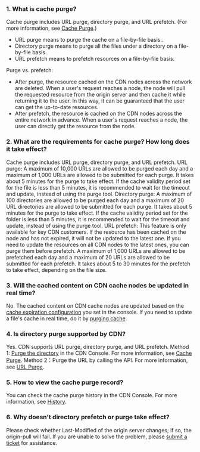### 1. What is cache purge?
Cache purge includes URL purge, directory purge, and URL prefetch. (For more information, see [Cache Purge](https://intl.cloud.tencent.com/document/product/228/6299).)
- URL purge means to purge the cache on a file-by-file basis..
- Directory purge means to purge all the files under a directory on a file-by-file basis.
- URL prefetch means to prefetch resources on a file-by-file basis.

Purge vs. prefetch:
- After purge, the resource cached on the CDN nodes across the network are deleted. When a user's request reaches a node, the node will pull the requested resource from the origin server and then cache it while returning it to the user. In this way, it can be guaranteed that the user can get the up-to-date resources.
- After prefetch, the resource is cached on the CDN nodes across the entire network in advance. When a user's request reaches a node, the user can directly get the resource from the node.

### 2. What are the requirements for cache purge? How long does it take effect?
Cache purge includes URL purge, directory purge, and URL prefetch.
URL purge: A maximum of 10,000 URLs are allowed to be purged each day and a maximum of 1,000 URLs are allowed to be submitted for each purge. It takes about 5 minutes for the purge to take effect. If the cache validity period set for the file is less than 5 minutes, it is recommended to wait for the timeout and update, instead of using the purge tool.
Directory purge: A maximum of 100 directories are allowed to be purged each day and a maximum of 20 URL directories are allowed to be submitted for each purge. It takes about 5 minutes for the purge to take effect. If the cache validity period set for the folder is less than 5 minutes, it is recommended to wait for the timeout and update, instead of using the purge tool.
URL prefetch: This feature is only available for key CDN customers. If the resource has been cached on the node and has not expired, it will not be updated to the latest one. If you need to update the resources on all CDN nodes to the latest ones, you can purge them before prefetch. A maximum of 1,000 URLs are allowed to be prefetched each day and a maximum of 20 URLs are allowed to be submitted for each prefetch. It takes about 5 to 30 minutes for the prefetch to take effect, depending on the file size.

### 3. Will the cached content on CDN cache nodes be updated in real time?
No. The cached content on CDN cache nodes are updated based on the [cache expiration configuration](https://intl.cloud.tencent.com/document/product/228/6290) you set in the console. If you need to update a file's cache in real time, do it by [purging cache](https://intl.cloud.tencent.com/document/product/228/6299).

### 4. Is directory purge supported by CDN?
Yes. CDN supports URL purge, directory purge, and URL prefetch.
Method 1: [Purge the directory](https://console.cloud.tencent.com/cdn/refresh) in the CDN Console. For more information, see [Cache Purge](https://intl.cloud.tencent.com/document/product/228/6299).
Method 2：Purge the URL by calling the API. For more information, see [URL Purge](https://intl.cloud.tencent.com/document/product/228/3946).

### 5. How to view the cache purge record?
You can check the cache purge history in the CDN Console. For more information, see [History](https://intl.cloud.tencent.com/document/product/228/6299).

### 6. Why doesn't directory prefetch or purge take effect?
Please check whether Last-Modified of the origin server changes; if so, the origin-pull will fail. If you are unable to solve the problem, please [submit a ticket](https://console.cloud.tencent.com/workorder/category) for assistance.

